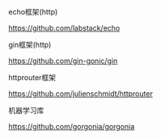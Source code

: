 echo框架(http)

https://github.com/labstack/echo

gin框架(http)

https://github.com/gin-gonic/gin

httprouter框架

https://github.com/julienschmidt/httprouter

机器学习库

https://github.com/gorgonia/gorgonia

